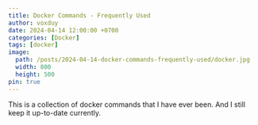 ```yaml
---
title: Docker Commands - Frequently Used
author: voxduy
date: 2024-04-14 12:00:00 +0700
categories: [Docker]
tags: [docker]
image:
  path: /posts/2024-04-14-docker-commands-frequently-used/docker.jpg
  width: 800
  height: 500
pin: true
---
```


This is a collection of docker commands that I have ever been. And I still keep it up-to-date currently.

